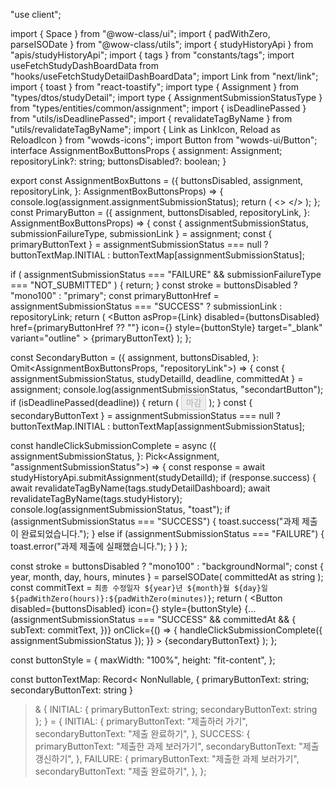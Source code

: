 
"use client";

import { Space } from "@wow-class/ui";
import { padWithZero, parseISODate } from "@wow-class/utils";
import { studyHistoryApi } from "apis/studyHistoryApi";
import { tags } from "constants/tags";
import useFetchStudyDashBoardData from "hooks/useFetchStudyDetailDashBoardData";
import Link from "next/link";
import { toast } from "react-toastify";
import type { Assignment } from "types/dtos/studyDetail";
import type { AssignmentSubmissionStatusType } from "types/entities/common/assignment";
import { isDeadlinePassed } from "utils/isDeadlinePassed";
import { revalidateTagByName } from "utils/revalidateTagByName";
import { Link as LinkIcon, Reload as ReloadIcon } from "wowds-icons";
import Button from "wowds-ui/Button";
interface AssignmentBoxButtonsProps {
  assignment: Assignment;
  repositoryLink?: string;
  buttonsDisabled?: boolean;
}

export const AssignmentBoxButtons = ({
  buttonsDisabled,
  assignment,
  repositoryLink,
}: AssignmentBoxButtonsProps) => {
  console.log(assignment.assignmentSubmissionStatus);
  return (
    <>
      <PrimaryButton
        assignment={assignment}
        buttonsDisabled={buttonsDisabled}
        repositoryLink={repositoryLink}
      />
      <Space height={8} />
      <SecondaryButton
        assignment={assignment}
        buttonsDisabled={buttonsDisabled}
        key={assignment.assignmentSubmissionStatus}
      />
    </>
  );
};
const PrimaryButton = ({
  assignment,
  buttonsDisabled,
  repositoryLink,
}: AssignmentBoxButtonsProps) => {
  const { assignmentSubmissionStatus, submissionFailureType, submissionLink } =
    assignment;
  const { primaryButtonText } =
    assignmentSubmissionStatus === null
      ? buttonTextMap.INITIAL
      : buttonTextMap[assignmentSubmissionStatus];

  if (
    assignmentSubmissionStatus === "FAILURE" &&
    submissionFailureType === "NOT_SUBMITTED"
  ) {
    return;
  }
  const stroke = buttonsDisabled ? "mono100" : "primary";
  const primaryButtonHref =
    assignmentSubmissionStatus === "SUCCESS" ? submissionLink : repositoryLink;
  return (
    <Button
      asProp={Link}
      disabled={buttonsDisabled}
      href={primaryButtonHref ?? ""}
      icon={<LinkIcon height={20} stroke={stroke} width={20} />}
      style={buttonStyle}
      target="_blank"
      variant="outline"
    >
      {primaryButtonText}
    </Button>
  );
};

const SecondaryButton = ({
  assignment,
  buttonsDisabled,
}: Omit<AssignmentBoxButtonsProps, "repositoryLink">) => {
  const { assignmentSubmissionStatus, studyDetailId, deadline, committedAt } =
    assignment;
  console.log(assignmentSubmissionStatus, "secondartButton");
  if (isDeadlinePassed(deadline)) {
    return (
      <Button disabled={true} style={buttonStyle}>
        마감
      </Button>
    );
  }
  const { secondaryButtonText } =
    assignmentSubmissionStatus === null
      ? buttonTextMap.INITIAL
      : buttonTextMap[assignmentSubmissionStatus];

  const handleClickSubmissionComplete = async ({
    assignmentSubmissionStatus,
  }: Pick<Assignment, "assignmentSubmissionStatus">) => {
    const response = await studyHistoryApi.submitAssignment(studyDetailId);
    if (response.success) {
      await revalidateTagByName(tags.studyDetailDashboard);
      await revalidateTagByName(tags.studyHistory);
      console.log(assignmentSubmissionStatus, "toast");
      if (assignmentSubmissionStatus === "SUCCESS") {
        toast.success("과제 제출이 완료되었습니다.");
      } else if (assignmentSubmissionStatus === "FAILURE") {
        toast.error("과제 제출에 실패했습니다.");
      }
    }
  };

  const stroke = buttonsDisabled ? "mono100" : "backgroundNormal";
  const { year, month, day, hours, minutes } = parseISODate(
    committedAt as string
  );
  const commitText = `최종 수정일자 ${year}년 ${month}월 ${day}일 ${padWithZero(hours)}:${padWithZero(minutes)}`;
  return (
    <Button
      disabled={buttonsDisabled}
      icon={<ReloadIcon height={20} stroke={stroke} width={20} />}
      style={buttonStyle}
      {...(assignmentSubmissionStatus === "SUCCESS" &&
        committedAt && {
          subText: commitText,
        })}
      onClick={() => {
        handleClickSubmissionComplete({ assignmentSubmissionStatus });
      }}
    >
      {secondaryButtonText}
    </Button>
  );
};

const buttonStyle = {
  maxWidth: "100%",
  height: "fit-content",
};

const buttonTextMap: Record<
  NonNullable<AssignmentSubmissionStatusType>,
  { primaryButtonText: string; secondaryButtonText: string }
> & {
  INITIAL: { primaryButtonText: string; secondaryButtonText: string };
} = {
  INITIAL: {
    primaryButtonText: "제출하러 가기",
    secondaryButtonText: "제출 완료하기",
  },
  SUCCESS: {
    primaryButtonText: "제출한 과제 보러가기",
    secondaryButtonText: "제출 갱신하기",
  },
  FAILURE: {
    primaryButtonText: "제출한 과제 보러가기",
    secondaryButtonText: "제출 완료하기",
  },
};
